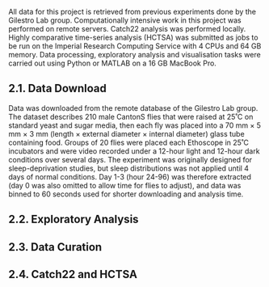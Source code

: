 All data for this project is retrieved from previous experiments done by the Gilestro Lab group. Computationally intensive work in this project was performed on remote servers. Catch22 analysis was performed locally. Highly comparative time-series analysis (HCTSA) was submitted as jobs to be run on the Imperial Research Computing Service with 4 CPUs and 64 GB memory. Data processing, exploratory analysis and visualisation tasks were carried out using Python or MATLAB on a 16 GB MacBook Pro.

## 2.1. Data Download

Data was downloaded from the remote database of the Gilestro Lab group. The dataset describes 210 male CantonS flies that were raised at 25˚C on standard yeast and sugar media, then each fly was placed into a 70 mm × 5 mm × 3 mm (length × external diameter × internal diameter) glass tube containing food. Groups of 20 flies were placed each Ethoscope in 25˚C incubators and were video recorded under a 12-hour light and 12-hour dark conditions over several days. The experiment was originally designed for sleep-deprivation studies, but sleep distributions was not applied until 4 days of normal conditions. Day 1-3 (hour 24-96) was therefore extracted (day 0 was also omitted to allow time for flies to adjust), and data was binned to 60 seconds used for shorter downloading and analysis time.

## 2.2. Exploratory Analysis

## 2.3. Data Curation

## 2.4. Catch22 and HCTSA
